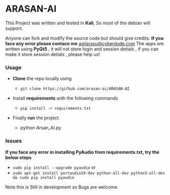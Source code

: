 # ARASAN-AI
This Project was written and tested in **Kali**, So most of the debian will support.

Anyone can fork and modify the source code but should give credits.
**If you face any error please contace me** agilarasu@cyberdude.com
The apps are written using **PyQt5** , it will not store login and session detials , if you can make it store session detials , please help us!

### Usage

- **Clone** the repo locally using
  -  `git clone https://github.com/arasan-ai/ARASAN-AI`

- Install **requirements** with the following commands
  - `pip install -r requirements.txt`
- Finally **run** the project 
  - python Arsan_AI.py


### Issues

**If you face any error in installing PyAudio from requirements.txt, try the below steps**

- ```sudo pip install --upgrade pyaudio```
   or
- ``sudo apt-get install portaudio19-dev python-all-dev python3-all-dev && sudo pip install pyaudio``

Note this is Still in development so Bugs are welcome.